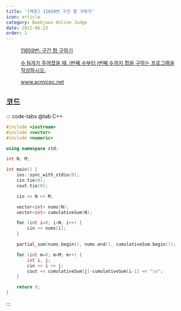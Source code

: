 ```yaml
---
title: '[백준] 11659번 구간 합 구하기'
icon: article
category: Baekjoon Online Judge
date: 2022-06-23
order: 1
---
```


<figure class="opengraph"><a href="https://www.acmicpc.net/problem/11659" data-source-url="https://www.acmicpc.net/problem/11659">
<div class="og-image" style="background-image: url('https://drive.google.com/uc?export=view&id=1nCax5mgwtYA82T46I_ntU1afsBBNkrLr');"></div>
<div class="og-text">
<p class="og-title">11659번: 구간 합 구하기 </p>
<p class="og-desc">수 N개가 주어졌을 때, i번째 수부터 j번째 수까지 합을 구하는 프로그램을 작성하시오.</p>
<p class="og-host">www.acmicpc.net</p></div></a></figure>

## 코드
::: code-tabs
@tab C++
```cpp
#include <iostream>
#include <vector>
#include <numeric>

using namespace std;

int N, M;

int main() {
    ios::sync_with_stdio(0);
    cin.tie(0);
    cout.tie(0);

    cin >> N >> M;

    vector<int> nums(N);
    vector<int> cumulativeSum(N);

    for (int i=0; i<N; i++) {
        cin >> nums[i];
    }

    partial_sum(nums.begin(), nums.end(), cumulativeSum.begin());

    for (int m=0; m<M; m++) {
        int i, j;
        cin >> i >> j;
        cout << cumulativeSum[j]-cumulativeSum[i-1] << "\n";
    }

    return 0;
}
```
:::
